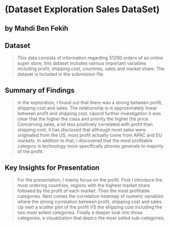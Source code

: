 # (Dataset Exploration Sales DataSet)
## by Mahdi Ben Fekih


## Dataset

> This data consists of information regarding 51290 orders of an online super store, this dataset includes various important variables including profit, shipping cost, countries, sales and market share. The dataset is included in the submission file.

## Summary of Findings

> In the exploration, I found out that there was a strong between profit, shipping cost and sales. The relationship is is approximately linear between profit and shipping cost. Upond further investigation it was clear that the higher the class and priority the higher the price. Concerning sales, a lot less positively correlated with profit than shipping cost, it has disclosed that although most sales were originated from the US, most profit actually come from APAC and EU markets. In addition to that, I discovered that the most profitable category is technology more specifically phones generate to majority of the profit.


## Key Insights for Presentation

> For the presentation, I mainly focus on the profit. First I introduce the most ordering countries, regions with the highest market share followed by the profit of each market. Then the most profitable categories. Next comes the correlation heatmap of numeric variables where the strong correlation between profit, shipping cost and sales. Up next a scatter plot of the profit VS the shipping cost including the two most selled categories. Finally a deeper look into those categories, a visualization that depics the most selled sub-categories.



